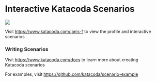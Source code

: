 # Interactive Katacoda Scenarios

[![](http://shields.katacoda.com/katacoda/janis-f/count.svg)](https://www.katacoda.com/janis-f "Get your profile on Katacoda.com")

Visit https://www.katacoda.com/janis-f to view the profile and interactive scenarios

### Writing Scenarios
Visit https://www.katacoda.com/docs to learn more about creating Katacoda scenarios

For examples, visit https://github.com/katacoda/scenario-example
